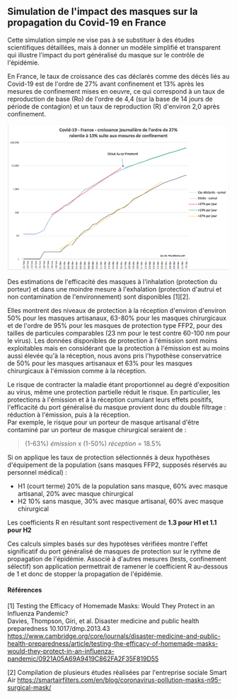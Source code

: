 ## Simulation de l'impact des masques sur la propagation du Covid-19 en France

Cette simulation simple ne vise pas à se substituer à des études scientifiques détaillées, mais à donner un modèle simplifié et transparent qui illustre l'impact du port généralisé du masque sur le contrôle de l'épidémie.

En France, le taux de croissance des cas déclarés comme des décès liés au Covid-19 est de l'ordre de 27% avant confinement et 13% après les mesures de confinement mises en oeuvre, ce qui correspond à un taux de reproduction de base (Ro) de l'ordre de 4,4 (sur la base de 14 jours de période de contagion) et un taux de reproduction (R) d'environ 2,0 après confinement.  
  
<img src="https://github.com/fsteiner/K81/blob/master/Chart%20France.png" width="600">  
  
Des estimations de l'efficacité des masques à l'inhalation (protection du porteur) et dans une moindre mesure à l'exhalation (protection d'autrui et non contamination de l'environnement) sont disponibles [1][2].  

Elles montrent des niveaux de protection à la réception d'environ d'environ 50% pour les masques artisanaux, 63-80% pour les masques chirurgicaux et de l'ordre de 95% pour les masques de protection type FFP2, pour des tailles de particules comparables (23 nm pour le test contre 60-100 nm pour le virus).
Les données disponibles de protection à l'émission sont moins exploitables mais en considérant que la protection à l'émission est au moins aussi élevée qu'à la réception, nous avons pris l'hypothèse conservatrice de 50% pour les masques artisanaux et 63% pour les masques chirurgicaux à l'émission comme à la réception.

Le risque de contracter la maladie étant proportionnel au degré d'exposition au virus, même une protection partielle réduit le risque. En particulier, les protections à l'émission et à la réception cumulant leurs effets positifs, l'efficacité du port généralisé du masque provient donc du double filtrage : réduction à l'émission, puis à la réception.  
Par exemple, le risque pour un porteur de masque artisanal d'être contaminé par un porteur de masque chirurgical seraient de :
> (1-63%) *émission* x (1-50%) *réception* = 18.5%

Si on applique les taux de protection sélectionnés à deux hypothèses d'équipement de la population (sans masques FFP2, supposés réservés au personnel médical) : 
- H1 (court terme) 20% de la population sans masque, 60% avec masque artisanal, 20% avec masque chirurgical
- H2 10% sans masque, 30% avec masque artisanal, 60% avec masque chirurgical

Les coefficients R en résultant sont respectivement de **1.3 pour H1 et 1.1 pour H2**

Ces calculs simples basés sur des hypotèses vérifiées montre l'effet significatif du port généralisé de masques de protection sur le rythme de propagation de l'épidémie.
Associé à d'autres mesures (tests, confinement sélectif) son application permettrait de ramener le coefficient R au-dessous de 1 et donc de stopper la propagation de l'épidémie.



#### Références
[1]  Testing the Efficacy of Homemade Masks: Would They Protect in an Influenza Pandemic?  
Davies, Thompson, Giri, et al. Disaster medicine and public health preparedness 10.1017/dmp.2013.43  
https://www.cambridge.org/core/journals/disaster-medicine-and-public-health-preparedness/article/testing-the-efficacy-of-homemade-masks-would-they-protect-in-an-influenza-pandemic/0921A05A69A9419C862FA2F35F819D55

[2] Compilation de plusieurs études réalisées par l'entreprise sociale Smart Air  https://smartairfilters.com/en/blog/coronavirus-pollution-masks-n95-surgical-mask/
